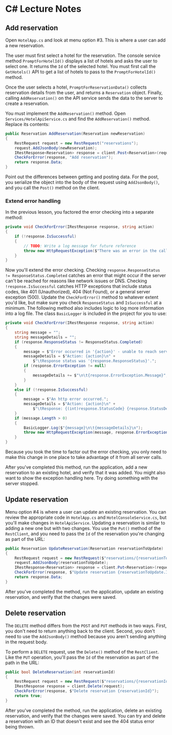 # C# Lecture Notes

## Add reservation

Open `HotelApp.cs` and look at menu option #3. This is where a user can add a new reservation.

The user must first select a hotel for the reservation. The console service method `PromptForHotelId()` displays a list of hotels and asks the user to select one. It returns the `Id` of the selected hotel. You must first call the `GetHotels()` API to get a list of hotels to pass to the `PromptForHotelId()` method.

Once the user selects a hotel, `PromptForReservationData()` collects reservation details from the user, and returns a `Reservation` object. Finally, calling `AddReservation()` on the API service sends the data to the server to create a reservation.

You must implement the `AddReservation()` method. Open `Services/HotelApiService.cs` and find the `AddReservation()` method. Replace its contents:

```csharp
public Reservation AddReservation(Reservation newReservation)
{
    RestRequest request = new RestRequest("reservations");
    request.AddJsonBody(newReservation);
    IRestResponse<Reservation> response = client.Post<Reservation>(request);
    CheckForError(response, "Add reservation");
    return response.Data;
}
```

Point out the differences between getting and posting data. For the post, you serialize the object into the body of the request using `AddJsonBody()`, and you call the `Post()` method on the client.

### Extend error handling

In the previous lesson, you factored the error checking into a separate method:

```csharp
private void CheckForError(IRestResponse response, string action)
{
    if (!response.IsSuccessful)
    {
        // TODO: Write a log message for future reference
        throw new HttpRequestException($"There was an error in the call to the server");
    }
}
```

Now you'll extend the error checking. Checking `response.ResponseStatus != ResponseStatus.Completed` catches an error that might occur if the server can't be reached for reasons like network issues or DNS. Checking `!response.IsSuccessful` catches HTTP exceptions that include status codes, like 401 (Unauthorized), 404 (Not Found), or a general server exception (500). Update the `CheckForError()` method to whatever extent you'd like, but make sure you check `ResponseStatus` and `IsSuccessful` at a minimum. The following method also includes logic to log more information into a log file. The class `BasicLogger` is included in the project for you to use:

```csharp
private void CheckForError(IRestResponse response, string action)
{
    string message = "";
    string messageDetails = "";
    if (response.ResponseStatus != ResponseStatus.Completed)
    {
        message = $"Error occurred in '{action}' - unable to reach server.";
        messageDetails = $"Action: {action}\n" +
            $"\tResponse status was '{response.ResponseStatus}'.";
        if (response.ErrorException != null)
        {
            messageDetails += $"\n\t{response.ErrorException.Message}";
        }
    }
    else if (!response.IsSuccessful)
    {
        message = $"An http error occurred.";
        messageDetails = $"Action: {action}\n" +
            $"\tResponse: {(int)response.StatusCode} {response.StatusDescription}";
    }
    if (message.Length > 0)
    {
        BasicLogger.Log($"{message}\n\t{messageDetails}\n");
        throw new HttpRequestException(message, response.ErrorException);
    }
}
```

Because you took the time to factor out the error checking, you only need to make this change in one place to take advantage of it from all server calls.

After you've completed this method, run the application, add a new reservation to an existing hotel, and verify that it was added. You might also want to show the exception handling here. Try doing something with the server stopped.

## Update reservation

Menu option #4 is where a user can update an existing reservation. You can review the appropriate code in `HotelApp.cs` and `HotelConsoleService.cs`, but you'll make changes in `HotelApiService`. Updating a reservation is similar to adding a new one but with two changes. You use the `Put()` method of the `RestClient`, and you need to pass the `Id` of the reservation you're changing as part of the URL:

```csharp
public Reservation UpdateReservation(Reservation reservationToUpdate)
{
    RestRequest request = new RestRequest($"reservations/{reservationToUpdate.Id}");
    request.AddJsonBody(reservationToUpdate);
    IRestResponse<Reservation> response = client.Put<Reservation>(request);
    CheckForError(response, $"Update reservation {reservationToUpdate.Id}");
    return response.Data;
}
```

After you've completed the method, run the application, update an existing reservation, and verify that the changes were saved.

## Delete reservation

The `DELETE` method differs from the `POST` and `PUT` methods in two ways. First, you don't need to return anything back to the client. Second, you don't need to use the `AddJsonBody()` method because you aren't sending anything in the request body.

To perform a `DELETE` request, use the `Delete()` method of the `RestClient`. Like the `PUT` operation, you'll pass the `Id` of the reservation as part of the path in the URL:

```csharp
public bool DeleteReservation(int reservationId)
{
    RestRequest request = new RestRequest($"reservations/{reservationId}");
    IRestResponse response = client.Delete(request);
    CheckForError(response, $"Delete reservation {reservationId}");
    return true;
}
```

After you've completed the method, run the application, delete an existing reservation, and verify that the changes were saved. You can try and delete a reservation with an ID that doesn't exist and see the 404 status error being thrown.

